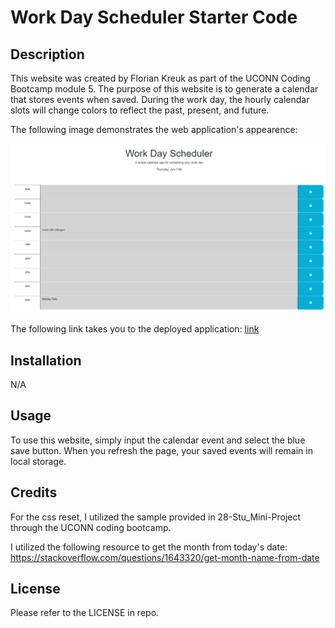 # Work Day Scheduler Starter Code

## Description
This website was created by Florian Kreuk as part of the UCONN Coding Bootcamp module 5. The purpose of this website is to generate a calendar that stores events when saved. During the work day, the hourly calendar slots will change colors to reflect the past, present, and future.

The following image demonstrates the web application's appearence:

![web application appearance](./Assets/images/Work-Day-Scheduler.PNG)

The following link takes you to the deployed application: [link](https://f-kreuk.github.io/work-day-scheduler/)

## Installation
N/A

## Usage
To use this website, simply input the calendar event and select the blue save button. When you refresh the page, your saved events will remain in local storage.

## Credits
For the css reset, I utilized the sample provided in 28-Stu_Mini-Project through the UCONN coding bootcamp.

I utilized the following resource to get the month from today's date:
https://stackoverflow.com/questions/1643320/get-month-name-from-date


## License
Please refer to the LICENSE in repo.